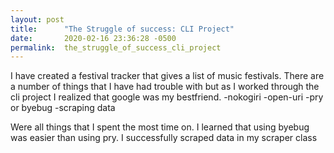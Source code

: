 ```yaml
---
layout: post
title:      "The Struggle of success: CLI Project"
date:       2020-02-16 23:36:28 -0500
permalink:  the_struggle_of_success_cli_project
---
```



I have created a festival tracker that gives a list of music festivals. 
There are a number of things that I have had trouble with but as I worked through the cli project I realized that google was my bestfriend. 
-nokogiri
-open-uri
-pry or byebug
-scraping data

Were all things that I spent the most time on. 
I learned that using byebug was easier than using pry. 
I successfully scraped data in my scraper class 
